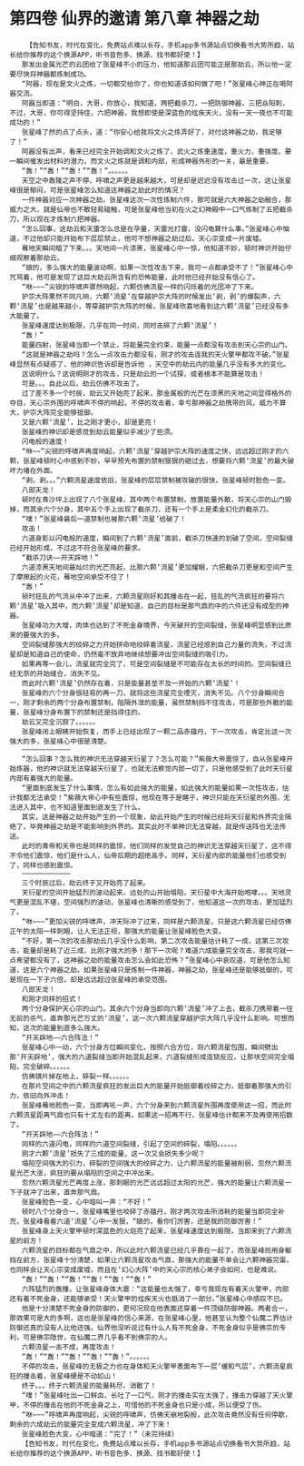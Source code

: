 # 第四卷 仙界的邀请 第八章 神器之劫
        【告知书友，时代在变化，免费站点难以长存，手机app多书源站点切换看书大势所趋，站长给你推荐的这个换源APP，听书音色多、换源、找书都好使！】
       那发出金属光芒的云团给了张星峰不小的压力，他知道那云团可能正是那劫云，所以他一定要尽快将神器都炼制成功。
       “阿器，现在是文火之炼，一切都交给你了，你也知道该如何做了吧！”张星峰心神正在喝阿器交流。
       阿器当即道：“明白，大哥，你放心，我知道，两把截杀刀，一把防御神器，三把焱阳刺，不过，大哥，你可得坚持住，六把神器，我想即使是深蓝色的炫疾天火，没有一天一夜也不可能成功的！”
       张星峰了然的点了点头，道：“你安心给我将文火之炼弄好了，对付这神器之劫，我足够了！”
       阿器没有出声，看来已经完全开始调和文火之炼了，武火之炼重速度，重火力，重强度，要一瞬间催发出材料的潜力，而文火之炼就是调和内部，形成神器外形的一关，最是重要。
       “轰！”“轰！”“轰！”“轰！”。。。。。。
       天空之中轰隆之声不停，呼啸之声更是越来越大，可是却是迟迟没有攻击过一次，这让张星峰很是郁闷，可是张星峰怎么知道这神器之劫此时的情况？
       一件神器对应一次神器之劫。张星峰这次一次性炼制六件，那可就是六大神器之劫融合，那威力之大，就是仙帝也不敢轻易碰触，可是张星峰他当初在火之幻神殿中一口气炼制了五把截杀刀，所以现在才炼制六把神器。
       “怎么回事，这劫云和天雷怎么总是在孕量，天雷光打雷，没闪电算什么事。”张星峰心中恼道，不过他却只能开始布下层层禁止，他可不想神器之劫过后，天心宗变成一片废墟。
       蓦地天瞬间暗了下来。。。天地间一片漆黑，张星峰心中一惊，他知道不妙，顿时神识开始仔细观察着那劫云。
       “娘的，多么强大的能量波动啊，如果一次性攻击下来，我可一点都承受不了！”张星峰心中咒骂着，他可是发现了这巨大劫云所含有的恐怖能量，此时他已经开始没有信心了。
       “咻~~~”尖锐的呼啸声骤然响起，六颗仿佛流星一样的闪烁着的光团冲了下来。
       护宗大阵果然不同凡响，六颗‘流星’在穿越护宗大阵的时候发出‘剥，剥’的爆裂声，六颗‘流星’也是越来越小，等穿越护宗大阵的时候，张星峰欣喜地看到这六颗‘流星’已经没有多大能量了。
       张星峰速度达到极限，几乎在同一时间，同时击碎了六颗‘流星’！
       “轰！”
       能量四射，张星峰当即一个禁止，将能量完全约束，能量一点都没有攻击到天心宗的山门。
       “这就是神器之劫吗？怎么一点攻击力都没有，刚才的攻击连我的天火擎甲都攻不破。”张星峰显然有点疑惑了，他的神识告诉却是告诉他 ，天空中的劫云内的能量几乎没有多大的变化。
       这说明什么？这说明刚才的攻击，只是劫云的一个试探，或者根本不能算是攻击！
       可是。。。自此以后，劫云仿佛不攻击了。
       过了差不多一个时辰，劫云又开始亮了起来，那金属般的光芒在漆黑的天地之间显得格外的夺目，天心宗外围的呼啸声不停的响起，不停的攻击着，幸亏那神器之劫携带的风，威力不算大，护宗大阵完全能够抵御。
       又是六颗‘流星’，比之刚才更小，却是更亮！
       张星峰的神识却是感觉到劫云能量似乎减少了些须。
       闪电般的速度！
       “咻~~”尖锐的呼啸声再度响起，六颗‘流星’穿越护宗大阵的速度之快，远远超过刚才的六颗，张星峰顿时心中感到不妙，早早预先布置的禁制狠狠的砸过去，想要将六颗‘流星’的最大破坏力堵在外面。
       “剥，剥。。。”六颗流星速度依旧，张星峰的层层禁制被攻破的很快，张星峰顿时脸色一变。
       八部天龙！
       顿时在青沙坪上出现了八个张星峰，其中两个布置禁制，放置能量外散，将天心宗的山门毁掉，而其余六个分身，其中五个手上出现了截杀刀，还有一个手上是柔金幻化的截杀刀。
       “噗！”张星峰最后一道禁制也被那六颗‘流星’给破了！
       攻击！
       六道身影以闪电般的速度，瞬间到了六颗‘流星’面前，截杀刀快速的划破了空间，空间裂缝已经开始形成，不过这不符合张星峰的要求。
       “截杀刀诀——开天辟地！”
       六道漆黑天地间最灿烂的光芒亮起，比那六颗‘流星’更加耀眼，六把截杀刀更是和空间产生了摩擦起的火花，蓦地空间承受不住了！
       “轰！”
       顿时狂乱的气流从中冲了出来，六颗流星刚好和其撞击在一起，狂乱的气流疯狂的要将六颗‘流星’吸入其中，而六颗‘流星’却是知道，自己的目标是那气鼎的中的六件还没有成型的神器。
       张星峰功力大增，肉体也达到了不死金身境界，今天破开的空间裂缝，张星峰明显感到比原来的要强大的多。
       空间裂缝那强大的绞碎之力开始拼命地绞碎着流星，流星已经感到自己力量的流失，不过流星却是知道自己的使命，仍然毫不放弃地继续想要冲出空间裂缝的吸引力。
       如果再等一会儿，流星就完全完了，可是空间裂缝是不可能存在太长的时间的。空间裂缝已经无奈的开始缝合，消失不见。
       而此时六颗‘流星’仍然存在着，只是能量甚至不及一开始的六颗‘流星’！
       张星峰的六个分身很轻易的再一刀，就将这些流星完全堙灭，消失不见。八个分身瞬间合一，刚才剩余的两个分身布置禁制，阻隔外泄的能量，虽然禁制挡不住攻击，可是那些外散的能量，张星峰分身布置下的禁制还是挡得住的。
       劫云又完全沉寂了。。。。。。
       张星峰闭上眼睛开始恢复，而手上已经出现了一颗二品赤蕴丹，下一次攻击，肯定比这一次强大的多，张星峰心中很是清楚。
       ————————————
       “怎么回事？怎么我的神识无法穿越天衍星了？怎么可能？”紫薇大帝震惊了，自从张星峰开始炼器，他的神识就无法穿越天衍星了，也就无法察觉内部一切了，只是他感受到了此时天衍星内部有着强大的能量。
       “里面到底发生了什么事情，怎么有如此强大的能量，如此强大的能量如果一次性攻击，估计我都无法承受！”紫薇大帝心中有些震惊，他现在等于是瞎子，神识只能在天衍星的外围，无法进入其中，也不知道里面到底发生了什么。
       其实，这是神器之劫开始产生的一个现象，劫云开始产生的时候已经将天衍星和外界完全隔绝了，毕竟神器之劫是不能影响到外界的。其实此时不单神识无法穿越，就是传送阵也无法传送。
       此时的青帝和天帝也是同样的震惊，他们同样的发觉自己的神识无法穿越天衍星了，这不得不令他们震惊，他们是什么人，仙帝后期的超绝高手。同样，天衍星内部的能量他们也感受到了，同样也感到震惊。
       ————————————
       三个时辰过后，劫云终于又开始亮了起来。
       天衍星的空间开始猛烈的波动起来，远处的山开始塌陷，天衍星中大海开始咆哮。。。天地灵气更是混乱不堪，空间强烈的波动，张星峰也清晰的感受到了，他知道这一次的攻击，更加猛烈了。
       “咻~~~”更加尖锐的呼啸声，冲天际冲了过来，同样是六颗流星，只是这六颗流星已经仿佛正午的太阳一样刺眼，让人无法正视，那强大的能量让张星峰脸色大变。
       “不好，第一次的攻击那劫云几乎没什么影响，第二次攻击能量估计耗了一成，这第三次攻击，能量却是耗了近三成，比刚才强大的多！那下一次呢？难道六成能量完全攻击，那我可就一点希望都没有了，这神器之劫的能量攻击怎么会如此恐怖？”张星峰心中哀叹道，可是他怎么知道，这是六个神器之劫。如果张星峰只是炼制一件神器，神器之劫，张星峰还是能够抵御的，可是现在一下子六倍，却是远远超过张星峰的承受范围。
       八部天龙！
       和刚才同样的招式！
       两个分身保护天心宗的山门，其余六个分身当即向六颗‘流星’冲了上去，截杀刀携带着一往无前的杀气，直奔那光芒万丈的‘流星’，这一次六颗流星穿越护宗大阵几乎没什么影响。可想而知，这次的能量到底多么强大。
       “开天辟地——六合阵法！”
       张星峰心中一动，六个分身方位瞬间变化，按照六合方位，将六颗流星包围，瞬间劈出那‘开天辟地’，强大的六道裂缝当即开始混乱起来，六道裂缝形成连锁反应，让那块空间完全塌陷，完全破碎。。。。。。
       仿佛镜片掉在地上，碎裂一样。。。。。。
       在那片空间之中的六颗流星疯狂的发出巨大的能量开始抵御着绞碎之力，抵御着那强大的引力，依旧向外冲击！
       张星峰蓦地脸色一变，当即再吼一声，六个分身来到六颗流星外围再度使用这一招，而此时六颗流星距离气鼎也只有十丈左右的距离，如果这一招再不行，张星峰估计都来不及再使用招数了。
       “开天辟地——六合阵法！”
       同样的六道闪电，同样的六道空间裂缝，引起了空间的碎裂，塌陷。。。。。。
       刚才六颗‘流星’损失了三成的能量，这一次又会损失多少呢？
       塌陷空间强大的引力，碎裂的空间强大的绞碎之力，让六颗流星的能量被削弱，忽然六颗流星光芒大涨，疯狂的要从塌陷的空间之中冲出来。
       忽然六颗流星光芒再度上涨，那刺眼的光芒远远超过太阳的光芒，强大的能量让六颗流星一下子就冲了出来，直奔那气鼎。
       张星峰脸色一变，心中暗叫一声：“不好！”
       顿时八个分身合一，张星峰嘴里也咬碎了赤蕴丹，刚才两次攻击所消耗的能量当即完全补充，张星峰看着六道‘流星’心中一发狠，“娘的，看你们厉害，还是我的防御厉害！”
       张星峰身上天火擎甲顿时深蓝色的火焰亮了起来，张星峰速度达到极限，当即来到了六颗流星的前方！
       六颗流星的目标都在气鼎之中，所以此时六颗流星已经几乎靠在一起了，而张星峰则用身躯挡在前方，张星峰十分清楚，如果让六颗流星攻击气鼎，那强大的能量不单会让六颗神器完蛋，也同样会让天心宗变成废墟，而且在‘幻心大阵’中的天心宗的核心弟子会如何，也是难说。
       “轰！”“轰！”“轰！”“轰！”“轰！”“轰！”
       六阵猛烈的轰撞，让张星峰身体大震：“这能量也太强了，幸亏我现在有着天火擎甲，内部还有着不死金身，还能够承受！天火擎甲的炫疾天火也抵消了一部分。”张星峰心中感叹不已。
       他是十分清楚不死金身的防御的，更何况现在他表面还穿着一件顶级防御神器。两者合一，那效果可是大的多啊，这也是张星峰的信心来源，在张星峰心里，他甚至认为整个仙魔二界估计防御还真的没有人比他还强。仙界他没听说过有什么人有不死金身，不死金身似乎是佛宗的专利，可是佛宗隐世，在仙魔二界几乎看不到佛宗的人。
       六颗流星一击不成，再度攻击！
       “轰！”“轰！”“轰！”“轰！”“轰！”。。。。。。
       不停的攻击，张星峰的无极之力也在身体和天火擎甲表面布下一层‘缓和气层’，六颗流星疯狂的撞击着，张星峰硬是不动如山！
       终于。。。终于六颗流星的能量耗尽，消散了！
       “噗！”张星峰吐出一口鲜血，长吐了一口气，刚才的撞击实在太强了，撞击力穿越了天火擎甲，不停的撞击在他的不死金身之上，可惜他的不死金身也只是小成，所以便受了伤。
       “咻~~~”呼啸声再度响起，尖锐的呼啸声，仿佛天崩地裂般，此次攻击竟然没有任何停歇，剩余的六成劫云的能量完全变成六颗流星，冲了下来！
       张星峰脸色大变，心中暗道：“完了！”（未完待续）
       【告知书友，时代在变化，免费站点难以长存，手机app多书源站点切换看书大势所趋，站长给你推荐的这个换源APP，听书音色多、换源、找书都好使！】